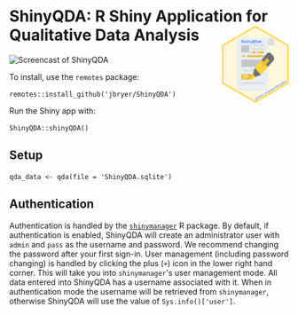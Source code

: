 # ShinyQDA: R Shiny Application for Qualitative Data Analysis <img src="man/figures/ShinyQDA.png" align="right" width="120" align="right" />


![Screencast of ShinyQDA](man/figures/ShinyQDA_screencast.gif)

To install, use the `remotes` package:

```
remotes::install_github('jbryer/ShinyQDA')
```

Run the Shiny app with:

```
ShinyQDA::shinyQDA()
```

## Setup

```
qda_data <- qda(file = 'ShinyQDA.sqlite')
```

## Authentication

Authentication is handled by the [`shinymanager`](https://datastorm-open.github.io/shinymanager/) R package. By default, if authentication is enabled, ShinyQDA will create an administrator user with `admin` and `pass` as the username and password. We recommend changing the password after your first sign-in. User management (including password changing) is handled by clicking the plus (`+`) icon in the lower right hand corner. This will take you into `shinymanager`'s user management mode. All data entered into ShinyQDA has a username associated with it. When in authentication mode the username will be retrieved from `shinymanager`, otherwise ShinyQDA will use the value of `Sys.info()['user']`.
